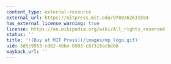 ```yaml
---
content_type: external-resource
external_url: https://mitpress.mit.edu/9780262631594
has_external_license_warning: true
license: https://en.wikipedia.org/wiki/All_rights_reserved
status: ''
title: '![Buy at MIT Press](/images/mp_logo.gif)'
uid: 3d5c9953-cd82-4bbe-8503-c87316acbebb
wayback_url: ''
---
```

